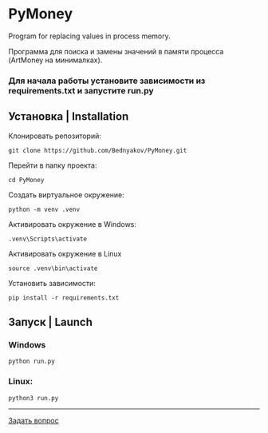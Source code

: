 # PyMoney
Program for replacing values ​​in process memory.

Программа для поиска и замены значений в памяти процесса (ArtMoney на минималках).

### Для начала работы установите зависимости из requirements.txt и запустите run.py

## Установка | Installation
Клонировать репозиторий:
```
git clone https://github.com/Bednyakov/PyMoney.git
```
Перейти в папку проекта:
```
cd PyMoney
```
Создать виртуальное окружение:
```
python -m venv .venv
```

Активировать окружение в Windows:
```
.venv\Scripts\activate
```

Активировать окружение в Linux
```
source .venv\bin\activate
```
Установить зависимости:
```
pip install -r requirements.txt
```

## Запуск | Launch
### Windows
```
python run.py
```
### Linux:
```
python3 run.py
```
_________
[Задать вопрос](https://t.me/itpolice)

